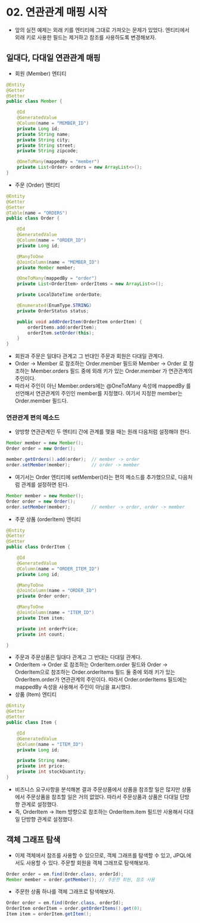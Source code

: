 # 02. 연관관계 매핑 시작
- 앞의 실전 예제는 외래 키를 엔티티에 그대로 가져오는 문제가 있었다. 엔티티에서 외래 키로 사용한 필드는 제거하고 참조를 사용하도록 변경해보자.

## 일대다, 다대일 연관관계 매핑
- 회원 (Member) 엔티티
```java
@Entity
@Getter
@Setter
public class Member {

	@Id
	@GeneratedValue
	@Column(name = "MEMBER_ID")
	private Long id;
	private String name;
	private String city;
	private String street;
	private String zipcode;

	@OneToMany(mappedBy = "member")
	private List<Order> orders = new ArrayList<>();
}
```
- 주문 (Order) 엔티티
```java
@Entity
@Getter
@Setter
@Table(name = "ORDERS")
public class Order {

	@Id
	@GeneratedValue
	@Column(name = "ORDER_ID")
	private Long id;

	@ManyToOne
	@JoinColumn(name = "MEMBER_ID")
	private Member member;

	@OneToMany(mappedBy = "order")
	private List<OrderItem> orderItems = new ArrayList<>();

	private LocalDateTime orderDate;

	@Enumerated(EnumType.STRING)
	private OrderStatus status;

	public void addOrderItem(OrderItem orderItem) {
		orderItems.add(orderItem);
		orderItem.setOrder(this);
	}
}
```
- 회원과 주문은 일대다 관계고 그 반대인 주문과 회원은 다대일 관계다.
- Order -> Member 로 참조하는 Order.member 필드와 Member -> Order 로 참조하는 Member.orders 필드 중에 외래 키가 있는 Order.member 가 연관관계의 주인이다.
- 따라서 주인이 아닌 Member.orders에는 @OneToMany 속성에 mappedBy 를 선언해서 연관관계의 주인인 member를 지정했다. 여기서 지정한 member는 Order.member 필드다.

### 연관관계 편의 메소드
- 양방향 연관관계인 두 엔티티 간에 관계를 맺을 때는 원래 다음처럼 설정해야 한다.
```java
Member member = new Member();
Order order = new Order();

member.getOrders().add(order);  // member -> order
order.setMember(member);        // order -> member
```
- 여기서는 Order 엔티티에 setMember()라는 편의 메소드를 추가했으므로, 다음처럼 관계를 설정하면 된다.
```java
Member member = new Member();
Order order = new Order();
order.setMember(member);        // member -> order, order -> member
```
- 주문 상품 (orderItem) 엔티티
```java
@Entity
@Getter
@Setter
public class OrderItem {

	@Id
	@GeneratedValue
	@Column(name = "ORDER_ITEM_ID")
	private Long id;

	@ManyToOne
	@JoinColumn(name = "ORDER_ID")
	private Order order;

	@ManyToOne
	@JoinColumn(name = "ITEM_ID")
	private Item item;

	private int orderPrice;
	private int count;

}
```
- 주문과 주문상품은 일대다 관계고 그 반대는 다대일 관계다.
- OrderItem -> Order 로 참조하는 OrderItem.order 필드와 Order -> OrderItem으로 참조하는 Order.orderItems 필드 둘 중에 외래 키가 있는 OrderItem.order가
연관관계의 주인이다. 따라서 Order.orderItems 필드에는 mappedBy 속성을 사용해서 주인이 아님을 표시했다.
- 상품 (Item) 엔티티
```java
@Entity
@Getter
@Setter
public class Item {

	@Id
	@GeneratedValue
	@Column(name = "ITEM_ID")
	private Long id;

	private String name;
	private int price;
	private int stockQuantity;
}
```
- 비즈니스 요구사항을 분석해본 결과 주문상품에서 상품을 참조할 일은 많지만 상품에서 주문상품을 참조할 일은 거의 없었다. 따라서 주문상품과 상품은 다대일 단방향 관계로 설정했다.
- 즉, OrderItem -> Item 방향으로 참조하는 OrderItem.item 필드만 사용해서 다대일 단방향 관계로 설정했다.

## 객체 그래프 탐색
- 이제 객체에서 참조를 사용할 수 있으므로, 객체 그래프를 탐색할 수 있고, JPQL에서도 사용할 수 있다. 주문할 회원을 객체 그래프로 탐색해보자.
```java
Order order = em.find(Order.class, orderId);
Member member = order.getMember(); // 주문한 회원, 참조 사용
```
- 주문한 상품 하나를 객체 그래프로 탐색해보자.
```java
Order order = em.find(Order.class, orderId);
OrderItem orderItem = order.getOrderItems().get(0);
Item item = orderItem.getItem();
```
